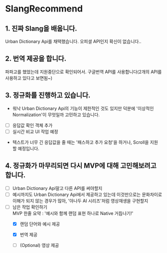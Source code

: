 # SlangRecommend

## 1. 진짜 Slang을 배웁니다.
   Urban Dictionary Api를 채택했습니다. 오피셜 API인지 확신이 없습니다..
## 2. 번역 제공을 합니다.
   파파고를 했었는데 지원중단으로 확인되어서. 구글번역 API를 사용합니다(2개의 API를 사용하고 있다고 보면됨~)
## 3. 정규화를 진행하고 있습니다.
   - 워낙 Urban Dictionary Api의 기능이 제한적인 것도 있지만 덕분에 '이상적인 Normalization'이 무엇일까 고민하고 있습니다.
   - [ ] 응답값 확인 객체 추가
   - [ ] 실시간 비교 UI 작업 예정
   - 텍스트가 너무 긴 응답값을 줄 때는 '패스하고 추가 요청'을 하거나, Scroll을 지원 할 예정입니다.
## 4. 정규화가 마무리되면 다시 MVP에 대해 고민해보려고 합니다.
   - [ ] Urban Dictionary Api말고 다른 API를 써야할지
   - [ ] 예시까지도 Urban Dictionary Api에서 제공하고 있는데 이것만으로는 문화차이로 이해가 되지 않는 경우가 많아, '야나두 AI 시리즈'처럼 영상재생을 구현할지
   - [ ] 남은 작업 확인하기 <br>
         MVP 한줄 요약 : '예시와 함께 랜덤 표현 하나로 Native 거듭나기!'
      - [x] 랜덤 단어와 예시 제공
      - [x] 번역 제공
      - [ ] (Optional) 영상 제공

